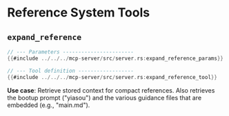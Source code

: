 # Reference System Tools

## `expand_reference`

```rust
// --- Parameters -----------------------
{{#include ../../../mcp-server/src/server.rs:expand_reference_params}}

// --- Tool definition ------------------
{{#include ../../../mcp-server/src/server.rs:expand_reference_tool}}
```

**Use case**: Retrieve stored context for compact references. Also retrieves the bootup prompt ("yiasou") and the various guidance files that are embedded (e.g., "main.md").
